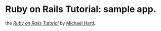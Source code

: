 # Ruby on Rails Tutorial: sample app.
the [*Ruby on Rails Tutorial*](http://railstutorial.org)
by [Michael Hartl](http://michaelhartl.com/)..

